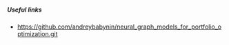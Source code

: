 

##### Useful links

- https://github.com/andreybabynin/neural_graph_models_for_portfolio_optimization.git